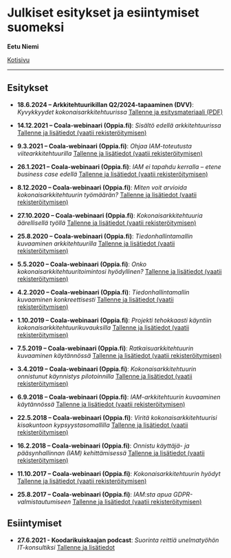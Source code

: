 # Julkiset esitykset ja esiintymiset suomeksi
**Eetu Niemi**

[Kotisivu](https://eetuniemi.fi)

---

## Esitykset

- **18.6.2024 – Arkkitehtuurikillan Q2/2024-tapaaminen (DVV)**: *Kyvykkyydet kokonaisarkkitehtuurissa* [Tallenne ja esitysmateriaali (PDF)](https://kehittajille.suomi.fi/palvelut/kokonaisarkkitehtuuri/koulutusmateriaalit)

- **14.12.2021 – Coala-webinaari (Oppia.fi)**: *Sisältö edellä arkkitehtuurissa* [Tallenne ja lisätiedot (vaatii rekisteröitymisen)](https://oppia.fi/webinaarit/995/coala/sisalto-edella-arkkitehtuurissa)

- **9.3.2021 – Coala-webinaari (Oppia.fi)**: *Ohjaa IAM-toteutusta viitearkkitehtuurilla* [Tallenne ja lisätiedot (vaatii rekisteröitymisen)](https://oppia.fi/webinaarit/901/coala/ohjaa-iam-toteutusta-viitearkkitehtuurilla)

- **26.1.2021 – Coala-webinaari (Oppia.fi)**: *IAM ei tapahdu kerralla – etene business case edellä* [Tallenne ja lisätiedot (vaatii rekisteröitymisen)](https://oppia.fi/webinaarit/894/coala/iam-ei-tapahdu-kerralla--etene-business-case-edella)

- **8.12.2020 – Coala-webinaari (Oppia.fi)**: *Miten voit arvioida kokonaisarkkitehtuurin työmäärän?* [Tallenne ja lisätiedot (vaatii rekisteröitymisen)](https://oppia.fi/webinaarit/839/coala/miten-voit-arvioida-kokonaisarkkitehtuurin-tyomaaran)

- **27.10.2020 – Coala-webinaari (Oppia.fi)**: *Kokonaisarkkitehtuuria äärellisellä työllä* [Tallenne ja lisätiedot (vaatii rekisteröitymisen)](https://oppia.fi/webinaarit/768/coala/kokonaisarkkitehtuuria-aarellisella-tyolla)

- **25.8.2020 – Coala-webinaari (Oppia.fi)**: *Tiedonhallintamallin kuvaaminen arkkitehtuurilla* [Tallenne ja lisätiedot (vaatii rekisteröitymisen)](https://oppia.fi/webinaarit/769/coala/tiedonhallintamallin-kuvaaminen-arkkitehtuurilla)

- **5.5.2020 – Coala-webinaari (Oppia.fi)**: *Onko kokonaisarkkitehtuuritoimintosi hyödyllinen?* [Tallenne ja lisätiedot (vaatii rekisteröitymisen)](https://oppia.fi/webinaarit/665/coala/onko-kokonaisarkkitehtuuritoimintosi-hyodyllinen)

- **4.2.2020 – Coala-webinaari (Oppia.fi)**: *Tiedonhallintamallin kuvaaminen konkreettisesti* [Tallenne ja lisätiedot (vaatii rekisteröitymisen)](https://oppia.fi/webinaarit/664/coala/tiedonhallintamallin-kuvaaminen-konkreettisesti)

- **1.10.2019 – Coala-webinaari (Oppia.fi)**: *Projekti tehokkaasti käyntiin kokonaisarkkitehtuurikuvauksilla* [Tallenne ja lisätiedot (vaatii rekisteröitymisen)](https://oppia.fi/webinaarit/590/coala/projekti-tehokkaasti-kayntiin-kokonaisarkkitehtuurikuvauksilla)

- **7.5.2019 – Coala-webinaari (Oppia.fi)**: *Ratkaisuarkkitehtuurin kuvaaminen käytännössä* [Tallenne ja lisätiedot (vaatii rekisteröitymisen)](https://oppia.fi/webinaarit/504/coala/ratkaisuarkkitehtuurin-kuvaaminen-kaytannossa)

- **3.4.2019 – Coala-webinaari (Oppia.fi)**: *Kokonaisarkkitehtuurin onnistunut käynnistys pilotoinnilla* [Tallenne ja lisätiedot (vaatii rekisteröitymisen)](https://oppia.fi/webinaarit/503/coala/kokonaisarkkitehtuurin-onnistunut-kaynnistys-pilotoinnilla)

- **6.9.2018 – Coala-webinaari (Oppia.fi)**: *IAM-arkkitehtuurin kuvaaminen käytännössä* [Tallenne ja lisätiedot (vaatii rekisteröitymisen)](https://oppia.fi/webinaarit/359/coala/webinaari-iam-arkkitehtuurin-kuvaaminen-kaytannossa)

- **22.5.2018 – Coala-webinaari (Oppia.fi)**: *Viritä kokonaisarkkitehtuurisi kisakuntoon kypsyystasomallilla* [Tallenne ja lisätiedot (vaatii rekisteröitymisen)](https://oppia.fi/webinaarit/239/coala/webinaari-virita-kokonaisarkkitehtuurisi-kisakuntoon-kypsyystasomallilla)

- **16.2.2018 – Coala-webinaari (Oppia.fi)**: *Onnistu käyttäjä- ja pääsynhallinnan (IAM) kehittämisessä* [Tallenne ja lisätiedot (vaatii rekisteröitymisen)](https://oppia.fi/webinaarit/235/coala/webinaari-onnistu-kayttaja-ja-paasynhallinnan-iam-kehittamisessa)

- **11.10.2017 – Coala-webinaari (Oppia.fi)**: *Kokonaisarkkitehtuurin hyödyt* [Tallenne ja lisätiedot (vaatii rekisteröitymisen)](https://oppia.fi/webinaarit/138/coala/webinaari-kokonaisarkkitehtuurin-hyodyt)

- **25.8.2017 – Coala-webinaari (Oppia.fi)**: *IAM:sta apua GDPR-valmistautumiseen* [Tallenne ja lisätiedot (vaatii rekisteröitymisen)](https://oppia.fi/webinaarit/135/coala/iamsta-apua-gdpr-valmistautumiseen)

## Esiintymiset

- **27.6.2021 - Koodarikuiskaajan podcast**: *Suorinta reittiä unelmatyöhön IT-konsultiksi* [Tallenne ja lisätiedot](https://koodarikuiskaaja.fi/podcast/suorinta-reittia-unelmatyohon-it-konsultiksi)
